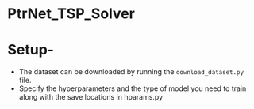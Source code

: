 # PtrNet_TSP_Solver

# Setup-
* The dataset can be downloaded by running the `download_dataset.py` file.
* Specify the hyperparameters and the type of model you need to train along with the save locations in hparams.py
